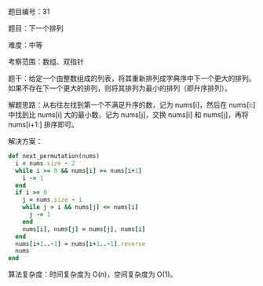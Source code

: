 题目编号：31

题目：下一个排列

难度：中等

考察范围：数组、双指针

题干：给定一个由整数组成的列表，将其重新排列成字典序中下一个更大的排列。如果不存在下一个更大的排列，则将其排列为最小的排列（即升序排列）。

解题思路：从右往左找到第一个不满足升序的数，记为 nums[i]，然后在 nums[i:] 中找到比 nums[i] 大的最小数，记为 nums[j]，交换 nums[i] 和 nums[j]，再将 nums[i+1:] 排序即可。

解决方案：

```ruby
def next_permutation(nums)
  i = nums.size - 2
  while i >= 0 && nums[i] >= nums[i+1]
    i -= 1
  end
  if i >= 0
    j = nums.size - 1
    while j > i && nums[j] <= nums[i]
      j -= 1
    end
    nums[i], nums[j] = nums[j], nums[i]
  end
  nums[i+1..-1] = nums[i+1..-1].reverse
  nums
end
```

算法复杂度：时间复杂度为 O(n)，空间复杂度为 O(1)。